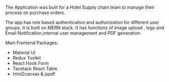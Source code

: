 The Application was built for a Hotel Supply chain team to manage their process on purchase orders. 

The app has role based authentication and authorization for different user groups. 
It is built on MERN stack. 
It has functions of image upload , logs and Email Notification,internal user management and PDF generation. 

Main Frontend Packages:

* Material UI
* Redux Toolkit
* React Hook Form
* Tanstack React Table
* html2canvas & jspdf





